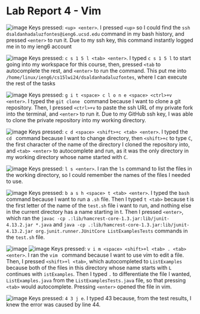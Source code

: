 # Lab Report 4 - Vim

![image](https://github.com/davidluzfontes/cse15l-lab-reports/assets/149021334/2fd1bdb8-38e5-4a6d-94bc-9d20521ba766)
Keys pressed: `<up> <enter>`.
I pressed `<up>` so I could find the `ssh dsaldanhadaluzfontes@ieng6.ucsd.edu` command in my bash history, and pressed `<enter>` to run it. Due to my ssh key, this command instantly logged me in to my ieng6 account



![image](https://github.com/davidluzfontes/cse15l-lab-reports/assets/149021334/818f2533-f64a-466e-8ecf-29ebc4d9a842)
Keys pressed: `c s 1 5 l <tab> <enter>`. I typed `c s 1 5 l` to start going into my workspace for this course, then, pressed `<tab` to autocomplete the rest, and `<enter>` to run the command. This put me into `/home/linux/ieng6/cs15lwi24/dsaldanhadaluzfontes`, where I can execute the rest of the tasks



![image](https://github.com/davidluzfontes/cse15l-lab-reports/assets/149021334/c0eb8dd7-7471-470e-809a-4b6fb3bc1095)
Keys pressed: `g i t <space> c l o n e <space> <ctrl>+v <enter>`. I typed the  `git clone ` command because I want to clone a git repository. Then, I pressed `<ctrl>+v` to paste the ssh URL of my private fork into the terminal, and `<enter>` to run it. Due to my GitHub ssh key, I was able to clone the private repository into my working directory.



![image](https://github.com/davidluzfontes/cse15l-lab-reports/assets/149021334/44383559-9496-46c6-8652-fbb0b43f196e)
Keys pressed: `c d <space> <shift>+c <tab> <enter>`. I typed the `cd ` command because I want to change directory, then `<shift>+c` to type `C`, the first character of the name of the directory I cloned the repository into, and `<tab> <enter>` to autocomplete and run, as it was the only directory in my working directory whose name started with `C`.



![image](https://github.com/davidluzfontes/cse15l-lab-reports/assets/149021334/c7cf0a4a-d2a1-4c13-85ba-93651dcc70c1)
Keys pressed: `l s <enter>`. I ran the `ls` command to list the files in the working directory, so I could remember the names of the files I needed to use.



![image](https://github.com/davidluzfontes/cse15l-lab-reports/assets/149021334/f83eec00-7618-41b1-a820-de93e2ed2d93)
Keys pressed: `b a s h <space> t <tab> <enter>`. I typed the `bash ` command because I want to run a `.sh` file. Then I typed `t <tab>` because t is the first letter of the name of the `test.sh` file i want to run, and nothing else in the current directory has a name starting in t. Then I pressed `<enter>`, which ran the `javac -cp .:lib/hamcrest-core-1.3.jar:lib/junit-4.13.2.jar *.java` and `java -cp .:lib/hamcrest-core-1.3.jar:lib/junit-4.13.2.jar org.junit.runner.JUnitCore ListExamplesTests` commands in the `test.sh` file.



![image](https://github.com/davidluzfontes/cse15l-lab-reports/assets/149021334/d652c0e5-0b68-4f5a-ab03-33b49ae62323)
![image](https://github.com/davidluzfontes/cse15l-lab-reports/assets/149021334/6de0adfb-a64f-4acf-89f3-0efc1a29b47a)
Keys pressed: `v i m <space> <shift>+l <tab> . <tab> <enter>`. I ran the `vim ` command because I want to use vim to edit a file. Then, I pressed `<shift>+l <tab>`, which autocompleted to `ListExamples` because both of the files in this directory whose name starts with `L` continues with `istExamples`. Then I typed `.` to differentiate the file I wanted, `ListExamples.java` from the `ListExamplesTests.java` file, so that pressing `<tab>` would autocomplete. Pressing `<enter>` opened the file in vim.

![image](https://github.com/davidluzfontes/cse15l-lab-reports/assets/149021334/f459d239-3be5-4947-afd2-62a4b4914e10)
Keys pressed: `4 3 j e`. I typed 43 because, from the test results, I knew the error was caused by line 44. 



